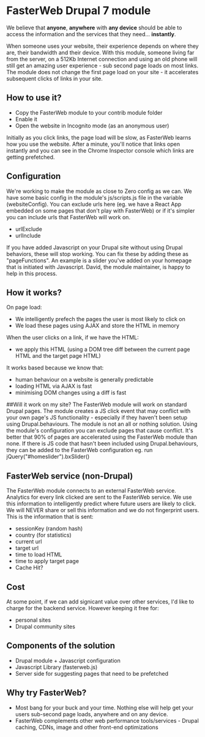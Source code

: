 # FasterWeb Drupal 7 module

We believe that **anyone**, **anywhere** with **any device** should be able to access the information and the services that they need... **instantly**.

When someone uses your website, their experience depends on where they are, their bandwidth and their device. With this module, someone living far from the server, on a 512Kb Internet connection and using an old phone will still get an amazing user experience - sub second page loads on most links. The module does not change the first page load on your site - it accelerates subsequent clicks of links in your site.

## How to use it?

- Copy the FasterWeb module to your contrib module folder
- Enable it
- Open the website in Incognito mode (as an anonymous user)

Initially as you click links, the page load will be slow, as FasterWeb learns how you use the website. After a minute, you'll notice that links open instantly and you can see in the Chrome Inspector console which links are getting prefetched.

## Configuration

We're working to make the module as close to Zero config as we can. We have some basic config in the module's js/scripts.js file in the variable (websiteConfig). You can exclude urls here (eg. we have a React App embedded on some pages that don't play with FasterWeb) or if it's simpler you can include urls that FasterWeb will work on.

- urlExclude
- urlInclude

If you have added Javascript on your Drupal site without using Drupal behaviors, these will stop working. You can fix these by adding these as "pageFunctions". An example is a slider you've added on your homepage that is initiated with Javascript. David, the module maintainer, is happy to help in this process.

## How it works?

On page load:

- We intelligently prefech the pages the user is most likely to click on
- We load these pages using AJAX and store the HTML in memory

When the user clicks on a link, if we have the HTML:

- we apply this HTML (using a DOM tree diff between the current page HTML and the target page HTML)

It works based because we know that:

- human behaviour on a website is generally predictable
- loading HTML via AJAX is fast
- minimising DOM changes using a diff is fast

##Will it work on my site?
The FasterWeb module will work on standard Drupal pages. The module creates a JS click event that may conflict with your own page's JS functionality - especially if they haven't been setup using Drupal.behaviours. The module is not an all or nothing solution. Using the module's configuration you can exclude pages that cause conflict. It's better that 90% of pages are accelerated using the FasterWeb module than none. If there is JS code that hasn't been included using Drupal.behaviours, they can be added to the FasterWeb configuration eg. run jQuery("#homeslider").bxSlider()

## FasterWeb service (non-Drupal)

The FasterWeb module connects to an external FasterWeb service. Analytics for every link clicked are sent to the FasterWeb service. We use this information to intelligently predict where future users are likely to click. We will NEVER share or sell this information and we do not fingerprint users. This is the information that is sent:

- sessionKey (random hash)
- country (for statistics)
- current url
- target url
- time to load HTML
- time to apply target page
- Cache Hit?

## Cost

At some point, if we can add signicant value over other services, I'd like to charge for the backend service. However keeping it free for:

- personal sites
- Drupal community sites

## Components of the solution

- Drupal module + Javascript configuration
- Javascript Library (fasterweb.js)
- Server side for suggesting pages that need to be prefetched

## Why try FasterWeb?

- Most bang for your buck and your time. Nothing else will help get your users sub-second page loads, anywhere and on any device.
- FasterWeb complements other web performance tools/services - Drupal caching, CDNs, image and other front-end optimizations
